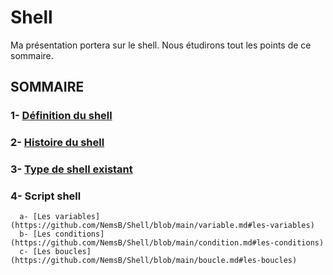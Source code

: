 # Shell

Ma présentation portera sur le shell. Nous étudirons tout les points de ce sommaire.

## SOMMAIRE
### 1- [Définition du shell](https://github.com/NemsB/Shell/blob/main/definition.md#1--quest-ce-que-le-shell-)
### 2- [Histoire du shell](https://github.com/NemsB/Shell/blob/main/histoire.md)
### 3- [Type de shell existant](https://github.com/NemsB/Shell/blob/main/typedeshell.md#type-de-shell)
### 4- Script shell
      a- [Les variables](https://github.com/NemsB/Shell/blob/main/variable.md#les-variables)
      b- [Les conditions](https://github.com/NemsB/Shell/blob/main/condition.md#les-conditions)
      c- [Les boucles](https://github.com/NemsB/Shell/blob/main/boucle.md#les-boucles)


